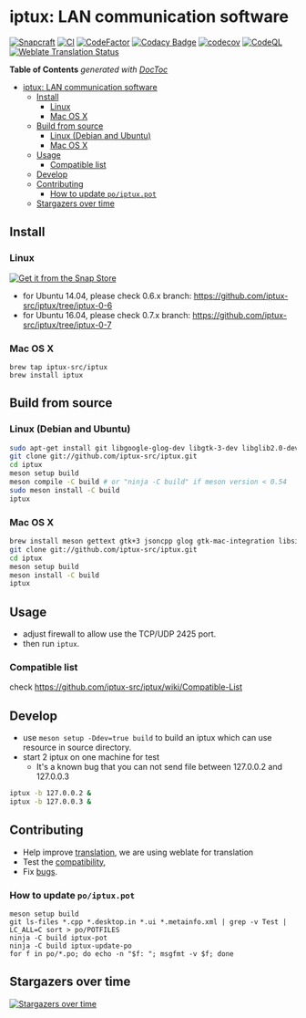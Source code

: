 # iptux: LAN communication software

[![Snapcraft](https://snapcraft.io/iptux/badge.svg)](https://snapcraft.io/iptux)
[![CI](https://github.com/iptux-src/iptux/workflows/CI/badge.svg)](https://github.com/iptux-src/iptux/actions)
[![CodeFactor](https://www.codefactor.io/repository/github/iptux-src/iptux/badge)](https://www.codefactor.io/repository/github/iptux-src/iptux)
[![Codacy Badge](https://app.codacy.com/project/badge/Grade/0d2720ebbf474c02ac5ebc1036849889)](https://app.codacy.com/gh/iptux-src/iptux/dashboard?utm_source=gh&utm_medium=referral&utm_content=&utm_campaign=Badge_grade)
[![codecov](https://codecov.io/gh/iptux-src/iptux/branch/master/graph/badge.svg)](https://codecov.io/gh/iptux-src/iptux/branch/master)
[![CodeQL](https://github.com/iptux-src/iptux/actions/workflows/codeql.yml/badge.svg)](https://github.com/iptux-src/iptux/actions/workflows/codeql.yml)
[![Weblate Translation Status](https://hosted.weblate.org/widgets/iptux/-/iptux/svg-badge.svg)](https://hosted.weblate.org/engage/iptux/)

<!-- START doctoc generated TOC please keep comment here to allow auto update -->
<!-- DON'T EDIT THIS SECTION, INSTEAD RE-RUN doctoc TO UPDATE -->
**Table of Contents**  *generated with [DocToc](https://github.com/thlorenz/doctoc)*

- [iptux: LAN communication software](#iptux-lan-communication-software)
  - [Install](#install)
    - [Linux](#linux)
    - [Mac OS X](#mac-os-x)
  - [Build from source](#build-from-source)
    - [Linux (Debian and Ubuntu)](#linux-debian-and-ubuntu)
    - [Mac OS X](#mac-os-x-1)
  - [Usage](#usage)
    - [Compatible list](#compatible-list)
  - [Develop](#develop)
  - [Contributing](#contributing)
    - [How to update `po/iptux.pot`](#how-to-update-poiptuxpot)
  - [Stargazers over time](#stargazers-over-time)

<!-- END doctoc generated TOC please keep comment here to allow auto update -->

## Install

### Linux

[![Get it from the Snap Store](https://snapcraft.io/static/images/badges/en/snap-store-white.svg)](https://snapcraft.io/iptux)

* for Ubuntu 14.04, please check 0.6.x branch: https://github.com/iptux-src/iptux/tree/iptux-0-6
* for Ubuntu 16.04, please check 0.7.x branch: https://github.com/iptux-src/iptux/tree/iptux-0-7

### Mac OS X

```
brew tap iptux-src/iptux
brew install iptux
```

## Build from source

### Linux (Debian and Ubuntu)

```sh
sudo apt-get install git libgoogle-glog-dev libgtk-3-dev libglib2.0-dev libjsoncpp-dev g++ meson libsigc++-2.0-dev libayatana-appindicator3-dev appstream gettext
git clone git://github.com/iptux-src/iptux.git
cd iptux
meson setup build
meson compile -C build # or "ninja -C build" if meson version < 0.54
sudo meson install -C build
iptux
```

### Mac OS X

```sh
brew install meson gettext gtk+3 jsoncpp glog gtk-mac-integration libsigc++@2 appstream
git clone git://github.com/iptux-src/iptux.git
cd iptux
meson setup build
meson install -C build
iptux
```

## Usage

* adjust firewall to allow use the TCP/UDP 2425 port.
* then run `iptux`.

### Compatible list

check https://github.com/iptux-src/iptux/wiki/Compatible-List

## Develop

* use `meson setup -Ddev=true build` to build an iptux which can use resource in source directory.
* start 2 iptux on one machine for test
  * It's a known bug that you can not send file between 127.0.0.2 and 127.0.0.3
```sh
iptux -b 127.0.0.2 &
iptux -b 127.0.0.3 &
```


## Contributing

* Help improve [translation](https://hosted.weblate.org/projects/iptux/#languages), we are using weblate for translation
* Test the [compatibility](https://github.com/iptux-src/iptux/wiki/Compatible-List),
* Fix [bugs](https://github.com/iptux-src/iptux/issues).

### How to update `po/iptux.pot`

```
meson setup build
git ls-files *.cpp *.desktop.in *.ui *.metainfo.xml | grep -v Test | LC_ALL=C sort > po/POTFILES
ninja -C build iptux-pot
ninja -C build iptux-update-po
for f in po/*.po; do echo -n "$f: "; msgfmt -v $f; done
```

## Stargazers over time

[![Stargazers over time](https://starchart.cc/iptux-src/iptux.svg)](https://starchart.cc/iptux-src/iptux)
